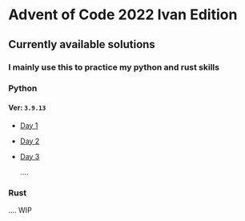# Advent of Code 2022 Ivan Edition

## Currently available solutions

### I mainly use this to practice my python and rust skills

### Python

#### Ver: `3.9.13`

- [Day 1](2022/Day%201/day1.py)
- [Day 2](2022/Day%202/day2.py)
- [Day 3](2022/Day%203/day3.py)

  ....

### Rust

.... WIP
